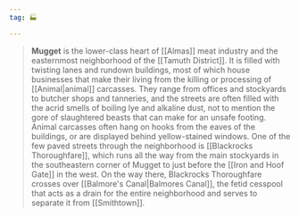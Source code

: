 ```yaml
---
tag: 🏭

---
```

> **Mugget** is the lower-class heart of [[Almas]] meat industry and the easternmost neighborhood of the [[Tamuth District]]. It is filled with twisting lanes and rundown buildings, most of which house businesses that make their living from the killing or processing of [[Animal|animal]] carcasses. They range from offices and stockyards to butcher shops and tanneries, and the streets are often filled with the acrid smells of boiling lye and alkaline dust, not to mention the gore of slaughtered beasts that can make for an unsafe footing. Animal carcasses often hang on hooks from the eaves of the buildings, or are displayed behind yellow-stained windows. One of the few paved streets through the neighborhood is [[Blackrocks Thoroughfare]], which runs all the way from the main stockyards in the southeastern corner of Mugget to just before the [[Iron and Hoof Gate]] in the west. On the way there, Blackrocks Thoroughfare crosses over [[Balmore's Canal|Balmores Canal]], the fetid cesspool that acts as a drain for the entire neighborhood and serves to separate it from [[Smithtown]].








